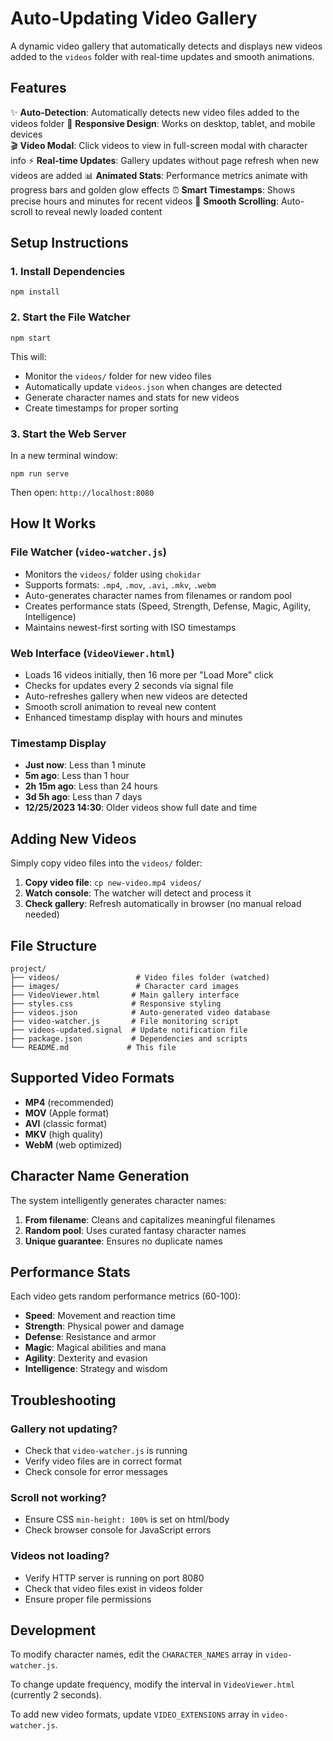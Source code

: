 # Auto-Updating Video Gallery

A dynamic video gallery that automatically detects and displays new videos added to the `videos` folder with real-time updates and smooth animations.

## Features

✨ **Auto-Detection**: Automatically detects new video files added to the videos folder
📱 **Responsive Design**: Works on desktop, tablet, and mobile devices  
🎬 **Video Modal**: Click videos to view in full-screen modal with character info
⚡ **Real-time Updates**: Gallery updates without page refresh when new videos are added
📊 **Animated Stats**: Performance metrics animate with progress bars and golden glow effects
⏰ **Smart Timestamps**: Shows precise hours and minutes for recent videos
🎯 **Smooth Scrolling**: Auto-scroll to reveal newly loaded content

## Setup Instructions

### 1. Install Dependencies

`npm install`

### 2. Start the File Watcher

`npm start`

This will:
- Monitor the `videos/` folder for new video files
- Automatically update `videos.json` when changes are detected
- Generate character names and stats for new videos
- Create timestamps for proper sorting

### 3. Start the Web Server

In a new terminal window:

`npm run serve`

Then open: `http://localhost:8080`

## How It Works

### File Watcher (`video-watcher.js`)
- Monitors the `videos/` folder using `chokidar`
- Supports formats: `.mp4`, `.mov`, `.avi`, `.mkv`, `.webm`
- Auto-generates character names from filenames or random pool
- Creates performance stats (Speed, Strength, Defense, Magic, Agility, Intelligence)
- Maintains newest-first sorting with ISO timestamps

### Web Interface (`VideoViewer.html`)
- Loads 16 videos initially, then 16 more per "Load More" click
- Checks for updates every 2 seconds via signal file
- Auto-refreshes gallery when new videos are detected
- Smooth scroll animation to reveal new content
- Enhanced timestamp display with hours and minutes

### Timestamp Display
- **Just now**: Less than 1 minute
- **5m ago**: Less than 1 hour  
- **2h 15m ago**: Less than 24 hours
- **3d 5h ago**: Less than 7 days
- **12/25/2023 14:30**: Older videos show full date and time

## Adding New Videos

Simply copy video files into the `videos/` folder:

1. **Copy video file**: `cp new-video.mp4 videos/`
2. **Watch console**: The watcher will detect and process it
3. **Check gallery**: Refresh automatically in browser (no manual reload needed)

## File Structure

```
project/
├── videos/                 # Video files folder (watched)
├── images/                 # Character card images  
├── VideoViewer.html       # Main gallery interface
├── styles.css             # Responsive styling
├── videos.json            # Auto-generated video database
├── video-watcher.js       # File monitoring script
├── videos-updated.signal  # Update notification file
├── package.json           # Dependencies and scripts
└── README.md             # This file
```

## Supported Video Formats

- **MP4** (recommended)
- **MOV** (Apple format)
- **AVI** (classic format)
- **MKV** (high quality)
- **WebM** (web optimized)

## Character Name Generation

The system intelligently generates character names:

1. **From filename**: Cleans and capitalizes meaningful filenames
2. **Random pool**: Uses curated fantasy character names
3. **Unique guarantee**: Ensures no duplicate names

## Performance Stats

Each video gets random performance metrics (60-100):
- **Speed**: Movement and reaction time
- **Strength**: Physical power and damage
- **Defense**: Resistance and armor
- **Magic**: Magical abilities and mana
- **Agility**: Dexterity and evasion  
- **Intelligence**: Strategy and wisdom

## Troubleshooting

### Gallery not updating?
- Check that `video-watcher.js` is running
- Verify video files are in correct format
- Check console for error messages

### Scroll not working?
- Ensure CSS `min-height: 100%` is set on html/body
- Check browser console for JavaScript errors

### Videos not loading?
- Verify HTTP server is running on port 8080
- Check that video files exist in videos folder
- Ensure proper file permissions

## Development

To modify character names, edit the `CHARACTER_NAMES` array in `video-watcher.js`.

To change update frequency, modify the interval in `VideoViewer.html` (currently 2 seconds).

To add new video formats, update `VIDEO_EXTENSIONS` array in `video-watcher.js`. 